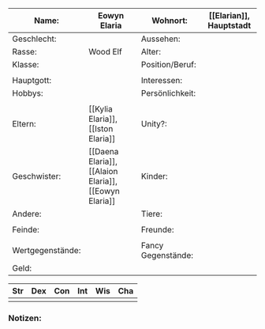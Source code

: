 
| Name:            | Eowyn Elaria                                          | Wohnort:           | [[Elarian]], Hauptstadt |
| ---------------- | ----------------------------------------------------- | ------------------ | ----------------------- |
| Geschlecht:      |                                                       | Aussehen:          |                         |
| Rasse:           | Wood Elf                                              | Alter:             |                         |
| Klasse:          |                                                       | Position/Beruf:    |                         |
|                  |                                                       |                    |                         |
| Hauptgott:       |                                                       | Interessen:        |                         |
| Hobbys:          |                                                       | Persönlichkeit:    |                         |
|                  |                                                       |                    |                         |
| Eltern:          | [[Kylia Elaria]], [[Iston Elaria]]                    | Unity?:            |                         |
| Geschwister:     | [[Daena Elaria]], [[Alaion Elaria]], [[Eowyn Elaria]] | Kinder:            |                         |
| Andere:          |                                                       | Tiere:             |                         |
|                  |                                                       |                    |                         |
| Feinde:          |                                                       | Freunde:           |                         |
|                  |                                                       |                    |                         |
| Wertgegenstände: |                                                       | Fancy Gegenstände: |                         |
| Geld:            |                                                       |                    |                         |

| Str | Dex | Con | Int | Wis | Cha |
| --- | --- | --- | --- | --- | --- |
|     |     |     |     |     |     |
### Notizen:
